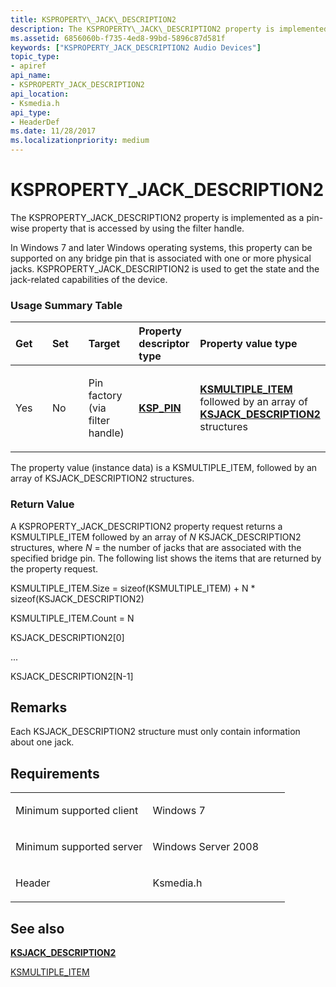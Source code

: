 ```yaml
---
title: KSPROPERTY\_JACK\_DESCRIPTION2
description: The KSPROPERTY\_JACK\_DESCRIPTION2 property is implemented as a pin-wise property that is accessed by using the filter handle.
ms.assetid: 6856060b-f735-4ed8-99bd-5896c87d581f
keywords: ["KSPROPERTY_JACK_DESCRIPTION2 Audio Devices"]
topic_type:
- apiref
api_name:
- KSPROPERTY_JACK_DESCRIPTION2
api_location:
- Ksmedia.h
api_type:
- HeaderDef
ms.date: 11/28/2017
ms.localizationpriority: medium
---
```


# KSPROPERTY\_JACK\_DESCRIPTION2


The KSPROPERTY\_JACK\_DESCRIPTION2 property is implemented as a pin-wise property that is accessed by using the filter handle.

In Windows 7 and later Windows operating systems, this property can be supported on any bridge pin that is associated with one or more physical jacks. KSPROPERTY\_JACK\_DESCRIPTION2 is used to get the state and the jack-related capabilities of the device.

### <span id="Usage_Summary_Table"></span><span id="usage_summary_table"></span><span id="USAGE_SUMMARY_TABLE"></span>Usage Summary Table

<table>
<colgroup>
<col width="20%" />
<col width="20%" />
<col width="20%" />
<col width="20%" />
<col width="20%" />
</colgroup>
<thead>
<tr class="header">
<th align="left">Get</th>
<th align="left">Set</th>
<th align="left">Target</th>
<th align="left">Property descriptor type</th>
<th align="left">Property value type</th>
</tr>
</thead>
<tbody>
<tr class="odd">
<td align="left"><p>Yes</p></td>
<td align="left"><p>No</p></td>
<td align="left"><p>Pin factory (via filter handle)</p></td>
<td align="left"><p><a href="https://docs.microsoft.com/windows-hardware/drivers/ddi/ks/ns-ks-ksp_pin" data-raw-source="[&lt;strong&gt;KSP_PIN&lt;/strong&gt;](/windows-hardware/drivers/ddi/ks/ns-ks-ksp_pin)"><strong>KSP_PIN</strong></a></p></td>
<td align="left"><p><a href="https://docs.microsoft.com/windows-hardware/drivers/ddi/ks/ns-ks-ksmultiple_item" data-raw-source="[&lt;strong&gt;KSMULTIPLE_ITEM&lt;/strong&gt;](/windows-hardware/drivers/ddi/ks/ns-ks-ksmultiple_item)"><strong>KSMULTIPLE_ITEM</strong></a> followed by an array of <a href="ksjack-description2.md" data-raw-source="[&lt;strong&gt;KSJACK_DESCRIPTION2&lt;/strong&gt;](ksjack-description2.md)"><strong>KSJACK_DESCRIPTION2</strong></a> structures</p></td>
</tr>
</tbody>
</table>

 

The property value (instance data) is a KSMULTIPLE\_ITEM, followed by an array of KSJACK\_DESCRIPTION2 structures.

### <span id="Return_Value"></span><span id="return_value"></span><span id="RETURN_VALUE"></span>Return Value

A KSPROPERTY\_JACK\_DESCRIPTION2 property request returns a KSMULTIPLE\_ITEM followed by an array of *N* KSJACK\_DESCRIPTION2 structures, where *N* = the number of jacks that are associated with the specified bridge pin. The following list shows the items that are returned by the property request.

KSMULTIPLE\_ITEM.Size = sizeof(KSMULTIPLE\_ITEM) + N \* sizeof(KSJACK\_DESCRIPTION2)

KSMULTIPLE\_ITEM.Count = N

KSJACK\_DESCRIPTION2\[0\]

...

KSJACK\_DESCRIPTION2\[N-1\]

Remarks
-------

Each KSJACK\_DESCRIPTION2 structure must only contain information about one jack.

Requirements
------------

<table>
<colgroup>
<col width="50%" />
<col width="50%" />
</colgroup>
<tbody>
<tr class="odd">
<td align="left"><p>Minimum supported client</p></td>
<td align="left"><p>Windows 7</p></td>
</tr>
<tr class="even">
<td align="left"><p>Minimum supported server</p></td>
<td align="left"><p>Windows Server 2008</p></td>
</tr>
<tr class="odd">
<td align="left"><p>Header</p></td>
<td align="left">Ksmedia.h</td>
</tr>
</tbody>
</table>

## <span id="see_also"></span>See also


[**KSJACK\_DESCRIPTION2**](ksjack-description2.md)

[KSMULTIPLE\_ITEM](/windows-hardware/drivers/ddi/ks/ns-ks-ksmultiple_item)

 

